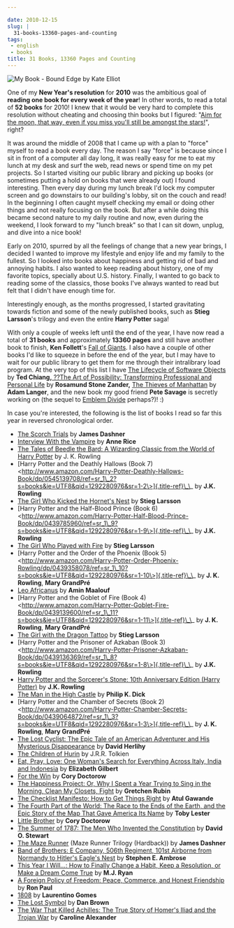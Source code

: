 ```yaml
---

date: 2010-12-15
slug: |
  31-books-13360-pages-and-counting
tags:
 - english
 - books
title: 31 Books, 13360 Pages and Counting
---
```


![My Book - Bound Edge by Kate Elliot](http://www.ogmaciel.com/wp-content/uploads/2010/12/2249857435_e52eb9c6ba-240x300.jpg)

One of my **New Year's resolution** for **2010** was the ambitious goal of
**reading one book for every week of the year**! In other words, to read
a total of **52 books** for 2010! I knew that it would be very hard to
complete this resolution without cheating and choosing thin books but I
figured: "[Aim for the moon, that way, even if you miss you'll still be
amongst the
stars!](http://www.quickandsimple.com/fun/inspirational-quotes/aim-moon)",
right?

It was around the middle of 2008 that I came up with a plan to "force"
myself to read a book every day. The reason I say "force" is because
since I sit in front of a computer all day long, it was really easy for
me to eat my lunch at my desk and surf the web, read news or spend time
on my pet projects. So I started visiting our public library and picking
up books (or sometimes putting a hold on books that were already out) I
found interesting. Then every day during my lunch break I'd lock my
computer screen and go downstairs to our building's lobby, sit on the
couch and read! In the beginning I often caught myself checking my email
or doing other things and not really focusing on the book. But after a
while doing this became second nature to my daily routine and now, even
during the weekend, I look forward to my "lunch break" so that I can sit
down, unplug, and dive into a nice book!

Early on 2010, spurred by all the feelings of change that a new year
brings, I decided I wanted to improve my lifestyle and enjoy life and my
family to the fullest. So I looked into books about happiness and
getting rid of bad and annoying habits. I also wanted to keep reading
about history, one of my favorite topics, specially about U.S. history.
Finally, I wanted to go back to reading some of the classics, those
books I've always wanted to read but felt that I didn't have enough time
for.

Interestingly enough, as the months progressed, I started gravitating
towards fiction and some of the newly published books, such as **Stieg
Larsson**\'s trilogy and even the entire **Harry Potter** saga!

With only a couple of weeks left until the end of the year, I have now
read a total of **31 books** and approximately **13360 pages** and still
have another book to finish, **Ken Follett**\'s [Fall of
Giants](http://www.amazon.com/Fall-Giants-Century-Trilogy-Follett/dp/0525951652/ref=sr_1_1?s=books&ie=UTF8&qid=1292335688&sr=1-1).
I also have a couple of other books I'd like to squeeze in before the
end of the year, but I may have to wait for our public library to get
them for me through their intralibrary load program. At the very top of
this list I have [The Lifecycle of Software
Objects](http://www.amazon.com/Lifecycle-Software-Objects-Ted-Chiang/dp/1596063173/ref=sr_1_1?s=books&ie=UTF8&qid=1292335907&sr=1-1)
by **Ted Chiang,**[ ??The Art of Possibility: Transforming Professional
and Personal
Life](http://www.amazon.com/Art-Possibility-Transforming-Professional-Personal/dp/0142001104/ref=wl_it_dp_o?ie=UTF8&coliid=I110YH7R8US6S3&colid=32BX7VP2GEFI1)
by **Rosamund Stone Zander,** [The Thieves of
Manhattan](http://www.amazon.com/Thieves-Manhattan-Novel-Adam-Langer/dp/1400068916/ref=sr_1_1?ie=UTF8&s=books&qid=1292336128&sr=8-1)
by **Adam Langer**, and the new book my good friend **Pete Savage** is
secretly working on (the sequel to [Emblem
Divide](http://emblemdivide.com/) perhaps?)! :)

In case you're interested, the following is the list of books I read so
far this year in reversed chronological order.

-   [The Scorch
    Trials](http://www.amazon.com/Scorch-Trials-Maze-Runner-Trilogy/dp/0385738757/ref=sr_1_1?s=books&ie=UTF8&qid=1292280902&sr=1-1)
    by **James Dashner**
-   [Interview With the
    Vampire](http://www.amazon.com/Interview-Vampire-Anne-Rice/dp/0345409647/ref=sr_1_1?s=books&ie=UTF8&qid=1292281217&sr=1-1)
    by **Anne Rice**
-   [The Tales of Beedle the Bard: A Wizarding Classic from the World of
    Harry
    Potter](http://www.amazon.com/Tales-Beedle-Bard-Standard/dp/0545128285/ref=sr_1_1?s=books&ie=UTF8&qid=1292281244&sr=1-1)
    by J. K. Rowling
-   [Harry Potter and the Deathly Hallows (Book 7)
    \<http://www.amazon.com/Harry-Potter-Deathly-Hallows-Book/dp/0545139708/ref=sr_1\_2?s=books&ie=UTF8&qid=1292280976&sr=1-2\>]{.title-ref}\_\_
    by **J.K. Rowling**
-   [The Girl Who Kicked the Hornet's
    Nest](http://www.amazon.com/Girl-Who-Kicked-Hornets-Nest/dp/030726999X/ref=sr_1_1?s=books&ie=UTF8&qid=1292281300&sr=1-1)
    by **Stieg Larsson**
-   [Harry Potter and the Half-Blood Prince (Book 6)
    \<http://www.amazon.com/Harry-Potter-Half-Blood-Prince-Book/dp/0439785960/ref=sr_1\_9?s=books&ie=UTF8&qid=1292280976&sr=1-9\>]{.title-ref}\_\_
    by **J.K. Rowling**
-   [The Girl Who Played with
    Fire](http://www.amazon.com/Girl-Who-Played-Fire-Vintage/dp/030745455X/ref=sr_1_2?s=books&ie=UTF8&qid=1292281300&sr=1-2)
    by **Stieg Larsson**
-   [Harry Potter and the Order of the Phoenix (Book 5)
    \<http://www.amazon.com/Harry-Potter-Order-Phoenix-Rowling/dp/0439358078/ref=sr_1\_10?s=books&ie=UTF8&qid=1292280976&sr=1-10\>]{.title-ref}\_\_
    by **J. K. Rowling**, **Mary GrandPré**
-   [Leo
    Africanus](http://www.amazon.com/Leo-Africanus-Amin-Maalouf/dp/1561310220/ref=sr_1_1?s=books&ie=UTF8&qid=1292281400&sr=1-1)
    by **Amin Maalouf**
-   [Harry Potter and the Goblet of Fire (Book 4)
    \<http://www.amazon.com/Harry-Potter-Goblet-Fire-Book/dp/0439139600/ref=sr_1\_11?s=books&ie=UTF8&qid=1292280976&sr=1-11\>]{.title-ref}\_\_
    by **J. K. Rowling**, **Mary GrandPré**
-   [The Girl with the Dragon
    Tattoo](http://www.amazon.com/Girl-Dragon-Tattoo-Millenium-Trilogy/dp/0307473473/ref=sr_1_4?s=books&ie=UTF8&qid=1292281300&sr=1-4)
    by **Stieg Larsson**
-   [Harry Potter and the Prisoner of Azkaban (Book 3)
    \<http://www.amazon.com/Harry-Potter-Prisoner-Azkaban-Book/dp/0439136369/ref=sr_1\_8?s=books&ie=UTF8&qid=1292280976&sr=1-8\>]{.title-ref}\_\_
    by **J.K. Rowling**
-   [Harry Potter and the Sorcerer's Stone: 10th Anniversary Edition
    (Harry
    Potter)](http://www.amazon.com/Harry-Potter-Sorcerers-Stone-Anniversary/dp/054506967X/ref=sr_1_5?s=books&ie=UTF8&qid=1292280976&sr=1-5)
    by **J.K. Rowling**
-   [The Man in the High
    Castle](http://www.amazon.com/Man-High-Castle-Philip-Dick/dp/0679740678/ref=sr_1_1?s=books&ie=UTF8&qid=1292281434&sr=1-1)
    by **Philip K. Dick**
-   [Harry Potter and the Chamber of Secrets (Book 2)
    \<http://www.amazon.com/Harry-Potter-Chamber-Secrets-Book/dp/0439064872/ref=sr_1\_3?s=books&ie=UTF8&qid=1292280976&sr=1-3\>]{.title-ref}\_\_
    by **J. K. Rowling**, **Mary GrandPré**
-   [The Lost Cyclist: The Epic Tale of an American Adventurer and His
    Mysterious
    Disappearance](http://www.amazon.com/Lost-Cyclist-Adventurer-Mysterious-Disappearance/dp/0547195575/ref=sr_1_1?ie=UTF8&s=books&qid=1292281468&sr=1-1)
    by **David Herlihy**
-   [The Children of
    Hurin](http://www.amazon.com/Children-Hardcover-Illustrator-Tolkien-Christopher/dp/B0032TKQ82/ref=sr_1_3?s=books&ie=UTF8&qid=1292281501&sr=1-3)
    by J.R.R. Tolkien
-   [Eat, Pray, Love: One Woman's Search for Everything Across Italy,
    India and
    Indonesia](http://www.amazon.com/Eat-Pray-Love-Everything-Indonesia/dp/0143118420/ref=sr_1_1?s=books&ie=UTF8&qid=1292281579&sr=1-1)
    by **Elizabeth Gilbert**
-   [For the
    Win](http://www.amazon.com/Win-Cory-Doctorow/dp/0765322161/ref=sr_1_1?s=books&ie=UTF8&qid=1292281622&sr=1-1)
    by **Cory Doctorow**
-   [The Happiness Project: Or, Why I Spent a Year Trying to Sing in the
    Morning, Clean My Closets,
    Fight](http://www.amazon.com/Happiness-Project-Morning-Aristotle-Generally/dp/0061583251/ref=sr_1_1?ie=UTF8&s=books&qid=1292281659&sr=1-1)
    by **Gretchen Rubin**
-   [The Checklist Manifesto: How to Get Things
    Right](http://www.amazon.com/Checklist-Manifesto-How-Things-Right/dp/0312430000/ref=sr_1_1?s=books&ie=UTF8&qid=1292281694&sr=1-1)
    by **Atul Gawande**
-   [The Fourth Part of the World: The Race to the Ends of the Earth,
    and the Epic Story of the Map That Gave America Its
    Name](http://www.amazon.com/Fourth-Part-World-Earth-America/dp/1416535314/ref=sr_1_1?ie=UTF8&s=books&qid=1292281730&sr=1-1)
    by **Toby Lester**
-   [Little
    Brother](http://www.amazon.com/Little-Brother-Cory-Doctorow/dp/B004A14W2C/ref=sr_1_1?s=books&ie=UTF8&qid=1292281800&sr=1-1)
    by **Cory Doctorow**
-   [The Summer of 1787: The Men Who Invented the
    Constitution](http://www.amazon.com/Summer-1787-Invented-Constitution-Collection/dp/0743286936/ref=sr_1_1?s=books&ie=UTF8&qid=1292281829&sr=1-1)
    by **David O. Stewart**
-   [The Maze
    Runner](http://www.amazon.com/Maze-Runner-Trilogy-Book/dp/0385737955/ref=sr_1_2?s=books&ie=UTF8&qid=1292280902&sr=1-2)
    (Maze Runner Trilogy (Hardback)) by **James Dashner**
-   [Band of Brothers: E Company, 506th Regiment, 101st Airborne from
    Normandy to Hitler's Eagle's
    Nest](http://www.amazon.com/Band-Brothers-Regiment-Airborne-Normandy/dp/074322454X/ref=sr_1_1?s=books&ie=UTF8&qid=1292281883&sr=1-1)
    by **Stephen E. Ambrose**
-   [This Year I Will...: How to Finally Change a Habit, Keep a
    Resolution, or Make a Dream Come
    True](http://www.amazon.com/This-Year-Will-Finally-Resolution/dp/0767920082/ref=sr_1_1?s=books&ie=UTF8&qid=1292281920&sr=1-1)
    by **M.J. Ryan**
-   [A Foreign Policy of Freedom: Peace, Commerce, and Honest
    Friendship](http://www.amazon.com/Foreign-Policy-Freedom-Commerce-Friendship/dp/0912453001/ref=sr_1_1?ie=UTF8&s=books&qid=1292281948&sr=1-1)
    by **Ron Paul**
-   [1808](http://www.amazon.com/1808-Laurentino-Gomes/dp/9722035010/ref=sr_1_2?ie=UTF8&s=books&qid=1292281981&sr=1-2)
    by **Laurentino Gomes**
-   [The Lost
    Symbol](http://www.amazon.com/Lost-Symbol-Dan-Brown/dp/1400079144/ref=sr_1_1?s=books&ie=UTF8&qid=1292282023&sr=1-1)
    by **Dan Brown**
-   [The War That Killed Achilles: The True Story of Homer's Iliad and
    the Trojan
    War](http://www.amazon.com/War-That-Killed-Achilles-Homers/dp/0143118269/ref=sr_1_1?ie=UTF8&s=books&qid=1292282058&sr=1-1)
    by **Caroline Alexander**
